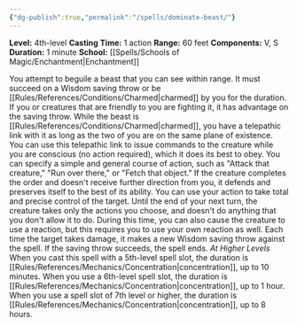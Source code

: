 ```yaml
---
{"dg-publish":true,"permalink":"/spells/dominate-beast/"}
---
```


**Level:** 4th-level
**Casting Time:** 1 action
**Range:** 60 feet
**Components:** V, S
**Duration:** 1 minute
**School:** [[Spells/Schools of Magic/Enchantment\|Enchantment]]

You attempt to beguile a beast that you can see within range. It must succeed on a Wisdom saving throw or be [[Rules/References/Conditions/Charmed\|charmed]] by you for the duration. If you or creatures that are friendly to you are fighting it, it has advantage on the saving throw.
While the beast is [[Rules/References/Conditions/Charmed\|charmed]], you have a telepathic link with it as long as the two of you are on the same plane of existence. You can use this telepathic link to issue commands to the creature while you are conscious (no action required), which it does its best to obey. You can specify a simple and general course of action, such as "Attack that creature," "Run over there," or "Fetch that object." If the creature completes the order and doesn't receive further direction from you, it defends and preserves itself to the best of its ability.
You can use your action to take total and precise control of the target. Until the end of your next turn, the creature takes only the actions you choose, and doesn't do anything that you don't allow it to do. During this time, you can also cause the creature to use a reaction, but this requires you to use your own reaction as well.
Each time the target takes damage, it makes a new Wisdom saving throw against the spell. If the saving throw succeeds, the spell ends.
_At Higher Levels_
When you cast this spell with a 5th-level spell slot, the duration is [[Rules/References/Mechanics/Concentration\|concentration]], up to 10 minutes. When you use a 6th-level spell slot, the duration is [[Rules/References/Mechanics/Concentration\|concentration]], up to 1 hour. When you use a spell slot of 7th level or higher, the duration is [[Rules/References/Mechanics/Concentration\|concentration]], up to 8 hours.